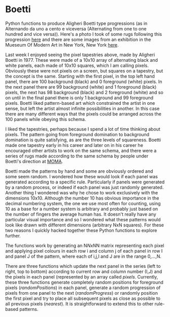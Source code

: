 Boetti
======

Python functions to produce Aligheri Boetti type progressions (as in Alternando da uno a cento e viceversa (Alternating from one to one hundred and vice versa)).  Here's a photo I took of some rugs following this progression <a href="http://www.flickr.com/photos/conchur/7758559520">here</a> and there are some images from an exhibition in the Mueseum Of Modern Art in New York, New York <a href="http://www.moma.org/interactives/exhibitions/2012/boetti/">here<a/>.

Last week I enjoyed seeing the pixel tapestries above, made by Aligheri Boetti in 1977.  These were made of a 10x10 array of alternating black and white panels, each made of 10x10 squares, which I am calling pixels.  Obviously these were not pixels on a screen, but squares on a tapestry, but the concept is the same.  Starting with the first pixel, in the top left hand panel, there are 100 background (black) and 0 foreground (white) pixels.  In the next panel there are 99 background (white) and 1 foreground (black) pixels, the next has 98 background (black) and 2 foreground (white) and so on until in the final panel there is only 1 background and 99 foreground pixels.  Boetti liked pattern-based art which constrained the artist in one sense, but left the artist almost infinite possibilities in another.  In this case there are many different ways that the pixels could be arranged across the 100 panels while obeying this schema.

I liked the tapestries, perhaps because I spend a lot of time thinking about pixels.  The pattern going from foreground domination to background domination is quite satisfying, as are the three levels of squareness.  Boetti made one tapestry early in his career and later on in his career he encouraged other artists to work on the same schema, and there were a series of rugs made according to the same schema by people under Boetti's direction at <a href="http://www.moma.org/interactives/exhibitions/2012/boetti/">MOMA<a/>.

Boetti made the patterns by hand and some are obviously ordered and some seem random.  I wondered how these would look if each panel was generated according to a specific rule.  Particularly if panels were generated by a random process, or indeed if each panel was just randomly generated.  Another thing I wondered was why he chose to work exclusively with the dimensions 10x10.  Although the number 10 has obvious importance in the decimal numbering system, the one we use most often for counting, using 10 as a base for a number system is arbitrary and probably just based on the number of fingers the average human has.  It doesn't really have any particular visual importance and so I wondered what these patterns would look like drawn with different dimensions (arbitrary NxN squares).  For these two reasons I quickly hacked together these Python functions to explore further.

The functions work by generating an N*NxN*N matrix representing each pixel and applying pixel colours in each row i and column j of each panel in row I and panel J of the pattern, where each of i,j,I and J are in the range 0,...,N.

There are three functions which update the next panel in the series (left to right, top to bottom) according to current row and column number (I,J) and the pixels in each panel (represented by an array called <i>pixels</i>.  Currently, these three functions generate completely random positions for foreground pixels (<i>randomPositions</i>) in each panel, generate a random progression of pixels from one panel to the next (<i>randomProgress</i>) or randomly position the first pixel and try to place all subsequent pixels as close as possible to all previous pixels (<i>nearest</i>).  It is straightforward to extend this to other rule-based patterns.


